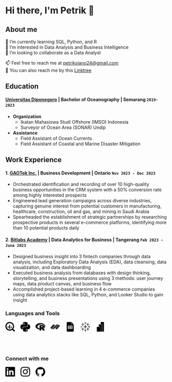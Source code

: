 # Hi there, I'm Petrik 👋
## About me
🌱 I’m currently learning SQL, Python, and R  
👀 I’m interested in Data Analysis and Business Intelligence  
👯 I’m looking to collaborate as a Data Analyst  
>
📫 Feel free to reach me at [petriksiano24@gmail.com](mailto:petriksiano24.com)    
🐾 You can also reach me by this [Linktree](https://linktr.ee/petriksiano)

## Education
#### [Universitas Diponegoro](https://www.undip.ac.id) | Bachelor of Oceanography | Semarang `2019-2023`
   - **Organization**  
     - Ikatan Mahasiswa Studi Offshore (IMSO) Indonesia  
     - Surveyor of Ocean Area (SONAR) Undip  
   - **Assistance**  
     - Field Assistant of Ocean Currents  
     - Field Assistant of Coastal and Marine Disaster Mitigation

## Work Experience
#### 1. [GAOTek Inc.](https://www.gaotek.com) | Business Development | Ontario `Nov 2023 - Dec 2023`
   - Orchestrated identification and recording of over 10 high-quality business opportunities in the CRM system with a 50% conversion rate among highly interested prospects
   - Engineered lead generation campaigns across diverse industries, capturing genuine interest from potential customers in manufacturing, healthcare, construction, oil and gas, and mining in Saudi Arabia
   - Spearheaded the establishment of strategic partnerships by researching prospective products in several e-commerce platforms, identifying more than 10 potential products daily

#### 2. [Bitlabs Academy](https://academy.bitlabs.id) | Data Analytics for Business | Tangerang `Feb 2023 - June 2023` 
   - Designed business insight into 3 fintech companies through data analysis, including Exploratory Data Analysis (EDA), data cleansing, data visualization, and data dashboarding
   - Executed business analysis from databases with design thinking, storytelling, and business presentations using 3 methods: user journey maps, data product canvas, and business flow
   - Accomplished project-based learning in 4 e-commerce companies using data analytics stacks like SQL, Python, and Looker Studio to gain insight

### Languages and Tools

<img src="./img/googlebigquery.svg" width="30px" title="Google Bigquery" style="padding-right:5px"> &nbsp;
<img src="./img/python.svg" width="30px" title="Python" style="padding-right:5px"> &nbsp;
<img src="./img/r.svg" width="30px" title="R" style="padding-right:5px"> &nbsp;
<img src="./img/idl.svg" width="30px" title="IDL" style="padding-right:5px"> &nbsp;
<img src="./img/googlesheets.svg" width="30px" title="Google Spreadsheets" style="padding-right:5px"> &nbsp;
<img src="./img/tableau.svg" width="30px" title="Tableau" style="padding-right:5px"> &nbsp;
<img src="./img/powerbi.svg" width="30px" title="Microsoft Power BI" style="padding-right:5px"> &nbsp;

<br />
<br />

### Connect with me
<img href="https://linkedin.com/in/petriksiano" src="./img/linkedin.svg" width="30px" title="LinkedIn" style="padding-right:5px"> &nbsp;
<img href="https://instagram.com/petriksiano" src="./img/instagram.svg" width="30px" title="Instagram" style="padding-right:5px"> &nbsp;
<img href="https://github.com/strigoimort" src="./img/github.svg" width="30px" title="GitHub" style="padding-right:5px"> 

<br>
<br>
<br>



